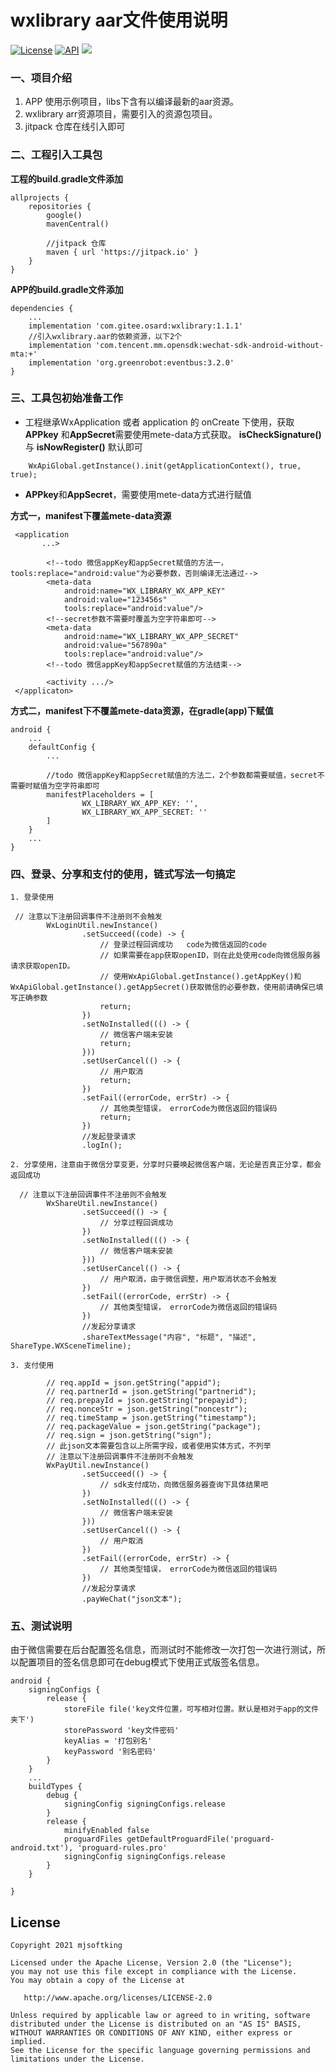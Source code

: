 # wxlibrary aar文件使用说明
[![License](https://img.shields.io/badge/License%20-Apache%202-337ab7.svg)](https://www.apache.org/licenses/LICENSE-2.0)
[![API](https://img.shields.io/badge/API-16%2B-brightgreen.svg?style=flat)](https://android-arsenal.com/api?level=16)
[![](https://jitpack.io/v/com.gitee.osard/wxlibrary.svg)](https://jitpack.io/#com.gitee.osard/wxlibrary)
### 一、项目介绍
1. APP 使用示例项目，libs下含有以编译最新的aar资源。
2. wxlibrary arr资源项目，需要引入的资源包项目。
3. jitpack 仓库在线引入即可

### 二、工程引入工具包
**工程的build.gradle文件添加** 

```
allprojects {
    repositories {
        google()
        mavenCentral()

        //jitpack 仓库
        maven { url 'https://jitpack.io' }
    }
}
```

**APP的build.gradle文件添加** 
```
dependencies {
    ...
    implementation 'com.gitee.osard:wxlibrary:1.1.1'
    //引入wxlibrary.aar的依赖资源，以下2个
    implementation 'com.tencent.mm.opensdk:wechat-sdk-android-without-mta:+'
    implementation 'org.greenrobot:eventbus:3.2.0'
}
```

### 三、工具包初始准备工作
* 工程继承WxApplication 或者 application 的 onCreate 下使用，获取 **APPkey** 和**AppSecret**需要使用mete-data方式获取。
    **isCheckSignature()** 与 **isNowRegister()** 默认即可
```
    WxApiGlobal.getInstance().init(getApplicationContext(), true, true);
```
* **APPkey**和**AppSecret**，需要使用mete-data方式进行赋值 

**方式一，manifest下覆盖mete-data资源** 

```
 <application
       ...>

        <!--todo 微信appKey和appSecret赋值的方法一，tools:replace="android:value"为必要参数，否则编译无法通过-->
        <meta-data
            android:name="WX_LIBRARY_WX_APP_KEY"
            android:value="123456s"
            tools:replace="android:value"/>
        <!--secret参数不需要时覆盖为空字符串即可-->
        <meta-data
            android:name="WX_LIBRARY_WX_APP_SECRET"
            android:value="567890a"
            tools:replace="android:value"/>
        <!--todo 微信appKey和appSecret赋值的方法结束-->

        <activity .../>
 </applicaton>
```
**方式二，manifest下不覆盖mete-data资源，在gradle(app)下赋值** 

```
android {
    ...
    defaultConfig {
        ...

        //todo 微信appKey和appSecret赋值的方法二，2个参数都需要赋值，secret不需要时赋值为空字符串即可
        manifestPlaceholders = [
                WX_LIBRARY_WX_APP_KEY: '',
                WX_LIBRARY_WX_APP_SECRET: ''
        ]
    }
    ...
}
```

### 四、登录、分享和支付的使用，链式写法一句搞定
```
1. 登录使用

 // 注意以下注册回调事件不注册则不会触发
        WxLoginUtil.newInstance()
                .setSucceed((code) -> {
                    // 登录过程回调成功   code为微信返回的code
                    // 如果需要在app获取openID，则在此处使用code向微信服务器请求获取openID。
                    // 使用WxApiGlobal.getInstance().getAppKey()和WxApiGlobal.getInstance().getAppSecret()获取微信的必要参数，使用前请确保已填写正确参数
                    return;
                })
                .setNoInstalled((() -> {
                    // 微信客户端未安装
                    return;
                }))
                .setUserCancel(() -> {
                    // 用户取消
                    return;
                })
                .setFail((errorCode, errStr) -> {
                    // 其他类型错误， errorCode为微信返回的错误码
                    return;
                })
                //发起登录请求
                .logIn();
```

```
2. 分享使用，注意由于微信分享变更，分享时只要唤起微信客户端，无论是否真正分享，都会返回成功

  // 注意以下注册回调事件不注册则不会触发
        WxShareUtil.newInstance()
                .setSucceed(() -> {
                    // 分享过程回调成功
                })
                .setNoInstalled((() -> {
                    // 微信客户端未安装
                }))
                .setUserCancel(() -> {
                    // 用户取消，由于微信调整，用户取消状态不会触发
                })
                .setFail((errorCode, errStr) -> {
                    // 其他类型错误， errorCode为微信返回的错误码
                })
                //发起分享请求
                .shareTextMessage("内容", "标题", "描述", ShareType.WXSceneTimeline);
```

```
3. 支付使用

        // req.appId = json.getString("appid");
        // req.partnerId = json.getString("partnerid");
        // req.prepayId = json.getString("prepayid");
        // req.nonceStr = json.getString("noncestr");
        // req.timeStamp = json.getString("timestamp");
        // req.packageValue = json.getString("package");
        // req.sign = json.getString("sign");
        // 此json文本需要包含以上所需字段，或者使用实体方式，不列举
        // 注意以下注册回调事件不注册则不会触发
        WxPayUtil.newInstance()
                .setSucceed(() -> {
                    // sdk支付成功，向微信服务器查询下具体结果吧
                })
                .setNoInstalled((() -> {
                    // 微信客户端未安装
                }))
                .setUserCancel(() -> {
                    // 用户取消
                })
                .setFail((errorCode, errStr) -> {
                    // 其他类型错误， errorCode为微信返回的错误码
                })
                //发起分享请求
                .payWeChat("json文本");
```
### 五、测试说明
由于微信需要在后台配置签名信息，而测试时不能修改一次打包一次进行测试，所以配置项目的签名信息即可在debug模式下使用正式版签名信息。
```
android {
    signingConfigs {
        release {
            storeFile file('key文件位置，可写相对位置。默认是相对于app的文件夹下')
            storePassword 'key文件密码'
            keyAlias = '打包别名'
            keyPassword '别名密码'
        }
    }
    ...
    buildTypes {
        debug {
            signingConfig signingConfigs.release
        }
        release {
            minifyEnabled false
            proguardFiles getDefaultProguardFile('proguard-android.txt'), 'proguard-rules.pro'
            signingConfig signingConfigs.release
        }
    }

}
```

License
-------

    Copyright 2021 mjsoftking

    Licensed under the Apache License, Version 2.0 (the "License");
    you may not use this file except in compliance with the License.
    You may obtain a copy of the License at

       http://www.apache.org/licenses/LICENSE-2.0

    Unless required by applicable law or agreed to in writing, software
    distributed under the License is distributed on an "AS IS" BASIS,
    WITHOUT WARRANTIES OR CONDITIONS OF ANY KIND, either express or implied.
    See the License for the specific language governing permissions and
    limitations under the License.


